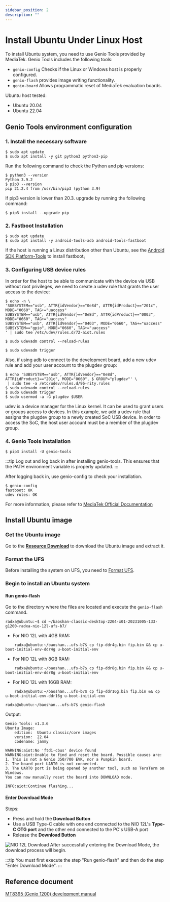 ```yaml
---
sidebar_position: 2
description: ""
---
```


# Install Ubuntu Under Linux Host

To install Ubuntu system, you need to use Genio Tools provided by MediaTek. Genio Tools includes the following tools:

- `genio-config` Checks if the Linux or Windows host is properly configured.
- `genio-flash` provides image writing functionality.
- `genio-board` Allows programmatic reset of MediaTek evaluation boards.

Ubuntu host tested:

- Ubuntu 20.04
- Ubuntu 22.04

## Genio Tools environment configuration

### 1. Install the necessary software

```
$ sudo apt update
$ sudo apt install -y git python3 python3-pip
```

Run the following command to check the Python and pip versions:

```
$ python3 --version
Python 3.9.2
$ pip3 --version
pip 21.2.4 from /usr/bin/pip3 (python 3.9)
```

If pip3 version is lower than 20.3. upgrade by running the following command:

```
$ pip3 install --upgrade pip
```

### 2. Fastboot Installation

```
$ sudo apt update
$ sudo apt install -y android-tools-adb android-tools-fastboot
```

If the host is running a Linux distribution other than Ubuntu, see the [Android SDK Platform-Tools](https://developer.android.com/studio/releases/platform-tools) to install fastboot。

### 3. Configuring USB device rules

In order for the host to be able to communicate with the device via USB without root privileges, we need to create a udev rule that grants the user access to the device:

```
$ echo -n \
'SUBSYSTEM=="usb", ATTR{idVendor}=="0e8d", ATTR{idProduct}=="201c", MODE="0660", TAG+="uaccess"
SUBSYSTEM=="usb", ATTR{idVendor}=="0e8d", ATTR{idProduct}=="0003", MODE="0660", TAG+="uaccess"
SUBSYSTEM=="usb", ATTR{idVendor}=="0403", MODE="0660", TAG+="uaccess"
SUBSYSTEM=="gpio", MODE="0660", TAG+="uaccess"
' | sudo tee /etc/udev/rules.d/72-aiot.rules

$ sudo udevadm control --reload-rules

$ sudo udevadm trigger
```

Also, if using adb to connect to the development board, add a new udev rule and add your user account to the plugdev group:

```
$ echo 'SUBSYSTEM=="usb", ATTR{idVendor}=="0e8d", ATTR{idProduct}=="201c", MODE="0660", $ GROUP="plugdev"' \
 | sudo tee -a /etc/udev/rules.d/96-rity.rules
$ sudo udevadm control --reload-rules
$ sudo udevadm trigger
$ sudo usermod -a -G plugdev $USER
```

udev is a device manager for the Linux kernel. It can be used to grant users or groups access to devices. In this example, we add a udev rule that assigns the plugdev group to a newly created SoC USB device. In order to access the SoC, the host user account must be a member of the plugdev group.

### 4. Genio Tools Installation

```
$ pip3 install -U genio-tools
```

:::tip
Log out and log back in after installing genio-tools. This ensures that the PATH environment variable is properly updated.
:::

After logging back in, use genio-config to check your installation.

```
$ genio-config
fastboot: OK
udev rules: OK
```

For more information, please refer to [MediaTek Official Documentation](https://mediatek.gitlab.io/aiot/doc/aiot-dev-guide/master/sw/yocto/get-started/env-setup/flash-env-linux.html)

## Install Ubuntu image

### Get the Ubuntu image

Go to the [**Resource Download**](../download) to download the Ubuntu image and extract it.

### Format the UFS

Before installing the system on UFS, you need to [Format UFS](/nio/nio12l/installation/format-ufs).

### Begin to install an Ubuntu system

#### Run genio-flash

Go to the directory where the files are located and execute the `genio-flash` command.

```
radxa@ubuntu:~$ cd ~/baoshan-classic-desktop-2204-x01-20231005-133-g1200-radxa-nio-12l-ufs-b7/
```

- For NIO 12L with 4GB RAM:

```
    radxa@ubuntu:~/baoshan...ufs-b7$ cp fip-ddr4g.bin fip.bin && cp u-boot-initial-env-ddr4g u-boot-initial-env
```

- For NIO 12L with 8GB RAM:

```
    radxa@ubuntu:~/baoshan...ufs-b7$ cp fip-ddr8g.bin fip.bin && cp u-boot-initial-env-ddr8g u-boot-initial-env
```

- For NIO 12L with 16GB RAM:

```
    radxa@ubuntu:~/baoshan...ufs-b7$ cp fip-ddr16g.bin fip.bin && cp u-boot-initial-env-ddr16g u-boot-initial-env
```

```
radxa@ubuntu:~/baoshan...ufs-b7$ genio-flash
```

Output:

```
Genio Tools: v1.3.6
Ubuntu Image:
	edition:  Ubuntu classic/core images
	version:  22.04
	codename: jammy

WARNING:aiot:No 'ftdi-cbus' device found
WARNING:aiot:Unable to find and reset the board. Possible causes are:
1. This is not a Genio 350/700 EVK, nor a Pumpkin board.
2. The board port UART0 is not connected.
3. The UART0 port is being opened by another tool, such as TeraTerm on Windows.
You can now manually reset the board into DOWNLOAD mode.

INFO:aiot:Continue flashing...
```

#### Enter Download Mode

Steps:

- Press and hold the **Download Button**
- Use a USB Type-C cable with one end connected to the NIO 12L's **Type-C OTG port** and the other end connected to the PC's USB-A port
- Release the **Download Button**

![NIO 12L Download](/img/nio/nio12l/n12l_download.webp)
After successfully entering the Download Mode, the download process will begin.

:::tip
You must first execute the step "Run genio-flash" and then do the step "Enter Download Mode".
:::

## Reference document

[MT8395 (Genio 1200) development manual](https://mediatek.gitlab.io/aiot/doc/aiot-dev-guide/master/hw/mt8395-soc.html)

